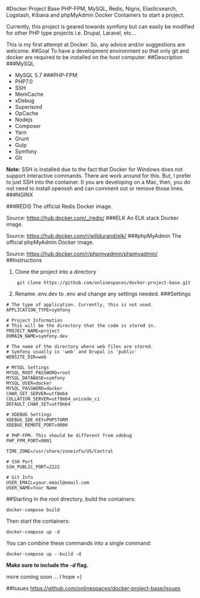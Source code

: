 #Docker Project Base
PHP-FPM, MySQL, Redis, Nignx, Elasticsearch, Logstash, Kibana and phpMyAdmin Docker Containers to start a project.

Currently, this project is geared towards symfony but can easily be modified for other PHP type projects i.e. Drupal, Laravel, etc...

This is my first attempt at Docker. So, any advice and/or suggestions are welcome.
##Goal
To have a development environment so that only git and docker are required to be installed on the host computer.
##Description
###MySQL
- MySQL 5.7
###PHP-FPM
- PHP7.0
- SSH
- MemCache
- xDebug
- Superisord
- OpCache
- Nodejs
- Composer
- Yarn
- Grunt
- Gulp
- Symfony
- Git

**Note:** SSH is installed due to the fact that Docker for Windows does not support interactive commands. There are work around for this. But, I prefer to just SSH into the container.  It you are developing on a Mac, then, you do not need to install openssh and can comment out or remove those lines.
###NGINX

###REDIS
The official Redis Docker image.

Source:  https://hub.docker.com/_/redis/
###ELK
An ELK stack Docker image.

Source:  https://hub.docker.com/r/willdurand/elk/
###phpMyAdmin
The official phpMyAdmin Docker image.

Source:  https://hub.docker.com/r/phpmyadmin/phpmyadmin/
##Instructions
1. Clone the project into a directory
```
    git clone https://github.com/onlinespaces/docker-project-base.git
```
2. Rename .env.dev to .env and change any settings needed.
###Settings
```
# The type of application. Currently, this is not used.
APPLICATION_TYPE=symfony
 
# Project Information
# This will be the directory that the code is stored in.
PROJECT_NAME=project
DOMAIN_NAME=symfony.dev
 
# The name of the directory where web files are stored.
# Symfony usually is 'web' and Drupal is 'public'
WEBSITE_DIR=web
 
# MYSQL Settings
MYSQL_ROOT_PASSWORD=root
MYSQL_DATABASE=symfony
MYSQL_USER=docker
MYSQL_PASSWORD=docker
CHAR_SET_SERVER=utf8mb4
COLLATION_SERVER=utf8mb4_unicode_ci
DEFAULT_CHAR_SET=utf8mb4
 
# XDEBUG Settings
XDEBUG_IDE_KEY=PHPSTORM
XDEBUG_REMOTE_PORT=9000
 
# PHP-FPM. This should be different from xdebug
PHP_FPM_PORT=9001

TIME_ZONE=/usr/share/zoneinfo/US/Central
 
# SSH Port
SSH_PUBLIC_PORT=2222
 
# Git Info
USER_EMAIL=your.email@email.com
USER_NAME=Your Name
```

##Starting
In the root directory, build the containers:
```
docker-compose build
```
Then start the containers:
```
docker-compose up -d
```
You can combine these commands into a single command:
```
docker-compose up --build -d
```
**Make sure to include the *-d* flag.**


more coming soon ... I hope =)

##Issues 
https://github.com/onlinespaces/docker-project-base/issues


